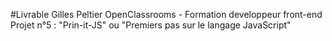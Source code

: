 #Livrable Gilles Peltier
OpenClassrooms - Formation developpeur front-end
Projet n°5 : "Prin-it-JS" ou "Premiers pas sur le langage JavaScript"